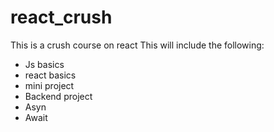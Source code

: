 # react_crush
This is a crush course on react
This will include the following:
- Js basics
- react basics
- mini project
- Backend project
- Asyn
- Await 
